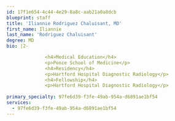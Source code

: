```yaml
---
id: 17f1e654-4c44-4e29-8a8c-aab21a0a8dcb
blueprint: staff
title: 'Iliannie Rodriguez Chaluisant, MD'
first_name: Iliannie
last_name: 'Rodriguez Chaluisant'
degree: MD
bio: |2-

              <h4>Medical Education</h4>
              <p>Ponce School of Medicine</p>
              <h4>Residency</h4>
              <p>Hartford Hospital Diagnostic Radiology</p>
              <h4>Fellowship</h4>
              <p>Hartford Hospital Diagnostic Radiology</p>
          
primary_specialty: 97fe6d39-f3fe-49ab-954a-d6891ae1bf54
services:
  - 97fe6d39-f3fe-49ab-954a-d6891ae1bf54
---
```

